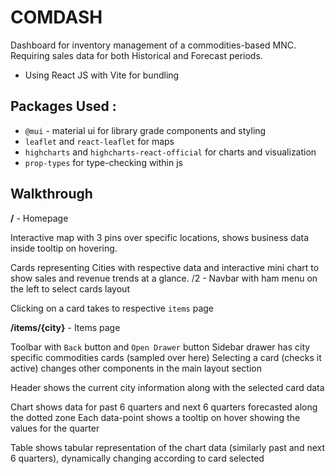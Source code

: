 # COMDASH

Dashboard for inventory management of a commodities-based MNC.
Requiring sales data for both Historical and Forecast periods.

-   Using React JS with Vite for bundling

## Packages Used :

-   `@mui` - material ui for library grade components and styling
-   `leaflet` and `react-leaflet` for maps
-   `highcharts` and `highcharts-react-official` for charts and visualization
-   `prop-types` for type-checking within js

## Walkthrough

**/** - Homepage

Interactive map with 3 pins over specific locations, shows business data inside tooltip on hovering.

Cards representing Cities with respective data and interactive mini chart to show sales and revenue trends at a glance.
/2 - Navbar with ham menu on the left to select cards layout

Clicking on a card takes to respective `items` page

**/items/{city}** - Items page

Toolbar with `Back` button and `Open Drawer` button
Sidebar drawer has city specific commodities cards (sampled over here)
Selecting a card (checks it active) changes other components in the main layout section

Header shows the current city information along with the selected card data

Chart shows data for past 6 quarters and next 6 quarters forecasted along the dotted zone
Each data-point shows a tooltip on hover showing the values for the quarter

Table shows tabular representation of the chart data (similarly past and next 6 quarters),
dynamically changing according to card selected
